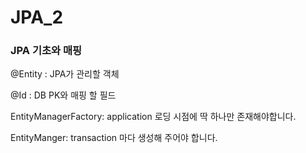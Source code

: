 # JPA_2

### JPA 기초와 매핑

@Entity : JPA가 관리할 객체

@Id : DB PK와 매핑 할 필드



EntityManagerFactory: application 로딩 시점에 딱 하나만 존재해야합니다.

EntityManger: transaction 마다 생성해 주어야 합니다.

